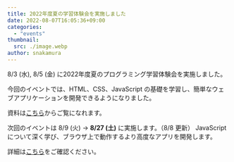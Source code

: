 ```yaml
---
title: 2022年度夏の学習体験会を実施しました
date: 2022-08-07T16:05:36+09:00
categories:
  - "events"
thumbnail:
  src: ./image.webp
author: snakamura
---
```


8/3 (水), 8/5 (金) に2022年度夏のプログラミング学習体験会を実施しました。

今回のイベントでは、HTML、CSS、JavaScript の基礎を学習し、簡単なウェブアプリケーションを開発できるようになりました。

資料は[こちら](https://learn.utcode.net/docs/trial-session)からご覧になれます。

次回のイベントは 8/9 (火) → **8/27 (土)** に実施します。（8/8 更新）
JavaScript について深く学び、ブラウザ上で動作するより高度なアプリを開発します。

詳細は[こちら](https://utcode.net/2022/info/2022-summer-events/)をご確認ください。

